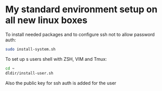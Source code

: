 # My standard environment setup on all new linux boxes

To install needed packages and to configure ssh not to allow password auth:

```bash
sudo install-system.sh
```


To set up s users shell with ZSH, VIM and Tmux:

```bash
cd ~
dldir/install-user.sh
```

Also the public key for ssh auth is added for the user

